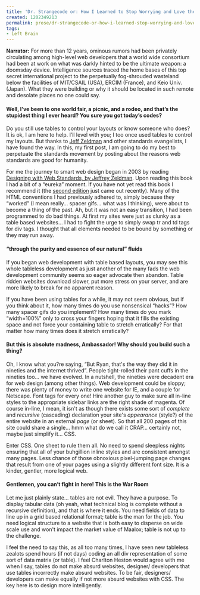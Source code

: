 ```yaml
---
title: 'Dr. Strangecode or: How I Learned to Stop Worrying and Love the DOM'
created: 1202349213
permalink: prose/dr-strangecode-or-how-i-learned-stop-worrying-and-love-dom
tags:
- Left Brain
---
```


**Narrator:** For more than 12 years, ominous rumors had been privately circulating among high-level web developers that a world wide consortium had been at work on what was darkly hinted to be the ultimate weapon: a doomsday device. Intelligence sources traced the home bases of this top secret international project to the perpetually fog-shrouded wasteland below the facilities of MIT/CSAIL (USA), ERCIM (France), and Keio Univ. (Japan). What they were building or why it should be located in such remote and desolate places no one could say. <!--base32-c9t6arbb-base32-->

#### Well, I’ve been to one world fair, a picnic, and a rodeo, and that’s the stupidest thing I ever heard? You sure you got today’s codes?

Do you still use tables to control your layouts or know someone who does? It is ok, I am here to help. I’ll level with you; I too once used tables to control my layouts. But thanks to [Jeff Zeldman](http://www.amazon.com/Designing-Web-Standards-Jeffrey-Zeldman/dp/0321385551/ref=pd_bbs_sr_1/104-2454640-8435942?ie=UTF8&amp;s=books&amp;qid=1192383120&amp;sr=1-1?ie=UTF8&amp;tag=ryan0d-20&amp;link_code=em1&amp;camp=212341&amp;creative=384049&amp;creativeASIN=0275954544&amp;adid=08442520-5931-460e-b021-b261d385583c/) and other standards evangelists, I have found the way. In this, my first post, I am going to do my best to perpetuate the standards movement by posting about the reasons web standards are good for humanity.

For me the journey to smart web design began in 2003 by reading [Designing with Web Standards, by Jeffrey Zeldman](http://www.amazon.com/Designing-Web-Standards-Jeffrey-Zeldman/dp/0321385551/ref=pd_bbs_sr_1/104-2454640-8435942?ie=UTF8&amp;s=books&amp;qid=1192383120&amp;sr=1-1?ie=UTF8&amp;tag=ryan0d-20&amp;link_code=em1&amp;camp=212341&amp;creative=384049&amp;creativeASIN=0275954544&amp;adid=08442520-5931-460e-b021-b261d385583c). Upon reading this book I had a bit of a “eureka” moment. If you have not yet read this book I recommend it (the [second edition](http://www.amazon.com/Designing-Web-Standards-Jeffrey-Zeldman/dp/0321385551/ref=pd_bbs_sr_1/104-2454640-8435942?ie=UTF8&amp;s=books&amp;qid=1192383120&amp;sr=1-1?ie=UTF8&amp;tag=ryan0d-20&amp;link_code=em1&amp;camp=212341&amp;creative=384049&amp;creativeASIN=0275954544&amp;adid=08442520-5931-460e-b021-b261d385583c) just came out recently). Many of the HTML conventions I had previously adhered to, simply because they “worked” (I mean really… spacer gifs… what was I thinking), were about to become a thing of the past. Ah, but it was not an easy transition, I had been programmed to do bad things. At first my sites were just as clunky as a table based websites… I had to fight the urge to simply swap tr and td tags for div tags. I thought that all elements needed to be bound by something or they may run away.

#### “through the purity and essence of our natural” fluids

If you began web development with table based layouts, you may see this whole tableless development as just another of the many fads the web development community seems so eager advocate then abandon. Table ridden websites download slower, put more stress on your server, and are more likely to break for no apparent reason.

If you have been using tables for a while, it may not seem obvious, but if you think about it, how many times do you use nonsensical “hacks”? How many spacer gifs do you implement? How many times do you mark “width=100%” only to cross your fingers hoping that it fills the existing space and not force your containing table to stretch erratically? For that matter how many times does it stretch erratically?

#### But this is absolute madness, Ambassador! Why should you build such a thing?

Oh, I know what you?re saying, “But Ryan, that's the way they did it in nineties and the internet thrived”. People tight-rolled their pant cuffs in the nineties too… we have evolved. In a nutshell, the nineties were decadent era for web design (among other things). Web development could be sloppy; there was plenty of money to write one website for IE, and a couple for Netscape. Font tags for every one! Hire another guy to make sure all in-line styles to the appropriate sidebar links are the right shade of magenta. Of course in-line, I mean, it isn't as though there exists some sort of *complete* and *recursive* (cascading) declaration your site's *appearance* (style?) of the entire website in an external *page* (or sheet). So that all 200 pages of this site could share a single… hmm what do we call it CRAP… certainly not, maybe just simplify it… CSS.

Enter CSS. One sheet to rule them all. No need to spend sleepless nights ensuring that all of your buhgillion inline styles and are consistent amongst many pages. Less chance of those obnoxious pixel-jumping page changes that result from one of your pages using a slightly different font size. It is a kinder, gentler, more logical web.

#### Gentlemen, you can’t fight in here! This is the War Room

Let me just plainly state… tables are not evil. They have a purpose. To display tabular data (oh yeah, what technical blog is complete without a recursive definition), and that is where it ends. You need fields of data to line up in a grid based relational format; table is the man for the job. You need logical structure to a website that is both easy to disperse on wide scale use and won't impact the market value of Maalox; table is not up to the challenge.

I feel the need to say this, as all too many times, I have seen new tableless zealots spend hours (if not days) coding an all div representation of some sort of data matrix (or table). I feel Charlton Heston would agree with me when I say, tables do not make absurd websites, designer/ developers that use tables incorrectly make absurd websites. To be fair, designers/ developers can make equally if not more absurd websites with CSS. The key here is to design more intelligently.